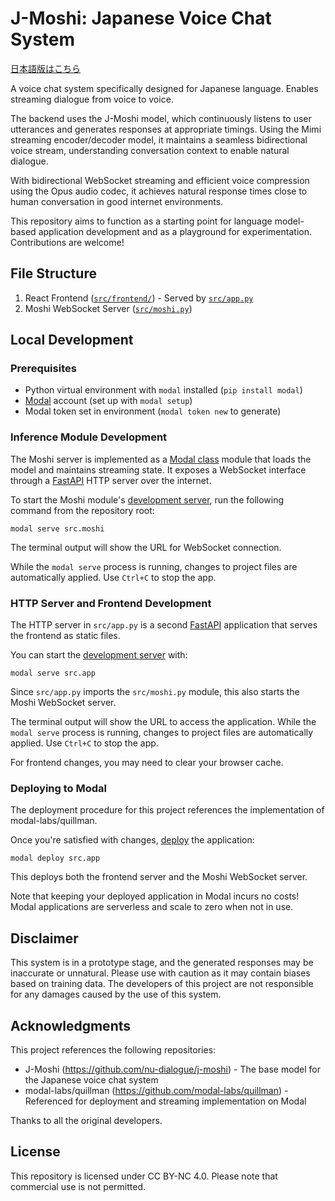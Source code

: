 # J-Moshi: Japanese Voice Chat System

[日本語版はこちら](./README.ja.md)

A voice chat system specifically designed for Japanese language. Enables streaming dialogue from voice to voice.

The backend uses the J-Moshi model, which continuously listens to user utterances and generates responses at appropriate timings. Using the Mimi streaming encoder/decoder model, it maintains a seamless bidirectional voice stream, understanding conversation context to enable natural dialogue.

With bidirectional WebSocket streaming and efficient voice compression using the Opus audio codec, it achieves natural response times close to human conversation in good internet environments.

This repository aims to function as a starting point for language model-based application development and as a playground for experimentation. Contributions are welcome!

## File Structure

1. React Frontend ([`src/frontend/`](./src/frontend/)) - Served by [`src/app.py`](./src/app.py)
2. Moshi WebSocket Server ([`src/moshi.py`](./src/moshi.py))

## Local Development

### Prerequisites

- Python virtual environment with `modal` installed (`pip install modal`)
- [Modal](http://modal.com/) account (set up with `modal setup`)
- Modal token set in environment (`modal token new` to generate)

### Inference Module Development

The Moshi server is implemented as a [Modal class](https://modal.com/docs/reference/modal.Cls#modalcls) module that loads the model and maintains streaming state. It exposes a WebSocket interface through a [FastAPI](https://fastapi.tiangolo.com/) HTTP server over the internet.

To start the Moshi module's [development server](https://modal.com/docs/guide/webhooks#developing-with-modal-serve), run the following command from the repository root:

```shell
modal serve src.moshi
```

The terminal output will show the URL for WebSocket connection.

While the `modal serve` process is running, changes to project files are automatically applied. Use `Ctrl+C` to stop the app.

### HTTP Server and Frontend Development

The HTTP server in `src/app.py` is a second [FastAPI](https://fastapi.tiangolo.com/) application that serves the frontend as static files.

You can start the [development server](https://modal.com/docs/guide/webhooks#developing-with-modal-serve) with:

```shell
modal serve src.app
```

Since `src/app.py` imports the `src/moshi.py` module, this also starts the Moshi WebSocket server.

The terminal output will show the URL to access the application.
While the `modal serve` process is running, changes to project files are automatically applied. Use `Ctrl+C` to stop the app.

For frontend changes, you may need to clear your browser cache.

### Deploying to Modal

The deployment procedure for this project references the implementation of modal-labs/quillman.

Once you're satisfied with changes, [deploy](https://modal.com/docs/guide/managing-deployments#creating-deployments) the application:

```shell
modal deploy src.app
```

This deploys both the frontend server and the Moshi WebSocket server.

Note that keeping your deployed application in Modal incurs no costs! Modal applications are serverless and scale to zero when not in use.

## Disclaimer

This system is in a prototype stage, and the generated responses may be inaccurate or unnatural. Please use with caution as it may contain biases based on training data. The developers of this project are not responsible for any damages caused by the use of this system.

## Acknowledgments

This project references the following repositories:

- J-Moshi (https://github.com/nu-dialogue/j-moshi) - The base model for the Japanese voice chat system
- modal-labs/quillman (https://github.com/modal-labs/quillman) - Referenced for deployment and streaming implementation on Modal

Thanks to all the original developers.

## License

This repository is licensed under CC BY-NC 4.0. Please note that commercial use is not permitted.
